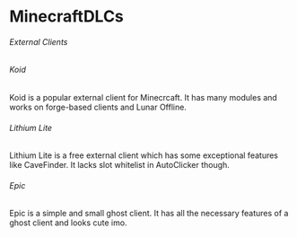 # MinecraftDLCs

###### External Clients

###### Koid
Koid is a popular external client for Minecrcaft. It has many modules and works on forge-based clients and Lunar Offline.
###### Lithium Lite
Lithium Lite is a free external client which has some exceptional features like CaveFinder. It lacks slot whitelist in AutoClicker though.
###### Epic
Epic is a simple and small ghost client. It has all the necessary features of a ghost client and looks cute imo.
